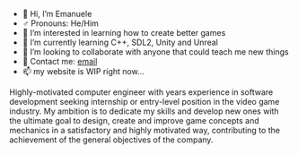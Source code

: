 - 👋 Hi, I’m Emanuele
- ♂️  Pronouns: He/Him
- 👀 I’m interested in learning how to create better games
- 🌱 I’m currently learning C++, SDL2, Unity and Unreal
- 💞️ I’m looking to collaborate with anyone that could teach me new things
- 📧 Contact me: [email](http://emanuelecarrino.altervista.org/contact.php)
- 📫 my website is WIP right now...


Highly-motivated computer engineer with years experience in software development
seeking internship or entry-level position in the video game industry.
My ambition is to dedicate my skills and develop new ones with the ultimate goal to design,
create and improve game concepts and mechanics in a satisfactory and highly motivated way,
contributing to the achievement of the general objectives of the company.
<!---
EmanueleGames/EmanueleGames is a ✨ special ✨ repository because its `README.md` (this file) appears on your GitHub profile.
You can click the Preview link to take a look at your changes.
--->
